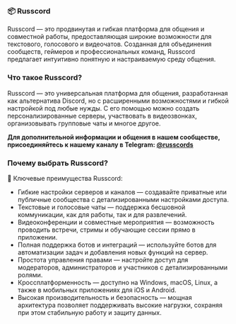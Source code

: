 ### 📦 Russcord
Russcord — это продвинутая и гибкая платформа для общения и совместной работы, предоставляющая широкие возможности для текстового, голосового и видеочатов. Созданная для объединения сообществ, геймеров и профессиональных команд, Russcord предлагает интуитивно понятную и настраиваемую среду общения.


### Что такое Russcord?
Russcord — это универсальная платформа для общения, разработанная как альтернатива Discord, но с расширенными возможностями и гибкой настройкой под любые нужды.
С его помощью можно создать персонализированные серверы, участвовать в видеозвонках, организовывать групповые чаты и многое другое.

**Для дополнительной информации и общения в нашем сообществе, присоединяйтесь к нашему каналу в Telegram: [@russcords](https://t.me/russcords)**

### Почему выбрать Russcord?
🌟 Ключевые преимущества Russcord:
- Гибкие настройки серверов и каналов — создавайте приватные или публичные сообщества с детализированными настройками доступа.
- Текстовые и голосовые чаты — поддержка бесшовной коммуникации, как для работы, так и для развлечений.
- Видеоконференции и совместные мероприятия — возможность проводить встречи, стримы и обучающие сессии прямо в приложении.
- Полная поддержка ботов и интеграций — используйте ботов для автоматизации задач и добавления новых функций на сервер.
- Простота управления правами — настройте доступ для модераторов, администраторов и участников с детализированными ролями.
- Кроссплатформенность — доступно на Windows, macOS, Linux, а также в мобильных приложениях для iOS и Android.
- Высокая производительность и безопасность — мощная архитектура позволяет поддерживать высокие нагрузки, сохраняя при этом стабильную работу и защиту данных.
